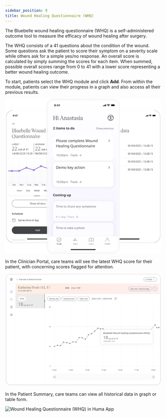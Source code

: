 ```yaml
---
sidebar_position: 9
title: Wound Healing Questionnaire (WHQ)
---
```


The Bluebelle wound healing questionnaire (WHQ) is a self-administered outcome tool to measure the efficacy of wound healing after surgery. 

The WHQ consists of a 41 questions about the condition of the wound. Some questions ask the patient to score their symptom on a severity scale while others ask for a simple yes/no response. An overall score is calculated by simply summing the scores for each item. When summed, possible overall scores range from 0 to 41 with a lower score representing a better wound healing outcome.

To start, patients select the WHQ module and click **Add**. From within the module, patients can view their progress in a graph and also access all their previous results. 

![Wound Healing Questionnaire (WHQ) in Huma App](./assets/whq.png)

In the Clinician Portal, care teams will see the latest WHQ score for their patient, with concerning scores flagged for attention.

![Wound Healing Questionnaire (WHQ) in Huma App](./assets/cp-module-details-whq.png)

In the Patient Summary, care teams can view all historical data in graph or table form.

![Wound Healing Questionnaire (WHQ) in Huma App](./assets/cp-patient-summary-whq.png)
